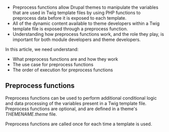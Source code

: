 * Preprocess functions allow Drupal themes to manipulate the variables that are used in Twig template files by using PHP functions to preprocess data before it is exposed to each template. 
* All of the dynamic content available to theme developers within a Twig template file is exposed through a preprocess function. 
* Understanding how preprocess functions work, and the role they play, is important for both module developers and theme developers.

In this article, we need understand:

* What preprocess functions are and how they work
* The use case for preprocess functions
* The order of execution for preprocess functions

## Preprocess functions

Preprocess functions can be used to perform additional conditional logic and data processing of the variables present in a Twig template file. Preprocess functions are optional, and are defined in a theme's _THEMENAME.theme_ file.

Preprocess functions are called once for each time a template is used.

